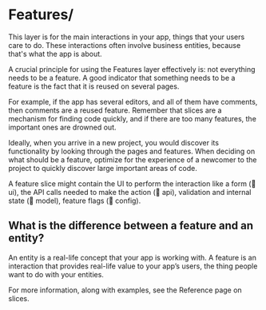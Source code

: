 # Features/

This layer is for the main interactions in your app, things that your users care to do. These interactions often involve business entities, because that's what the app is about.

A crucial principle for using the Features layer effectively is: not everything needs to be a feature. A good indicator that something needs to be a feature is the fact that it is reused on several pages.

For example, if the app has several editors, and all of them have comments, then comments are a reused feature. Remember that slices are a mechanism for finding code quickly, and if there are too many features, the important ones are drowned out.

Ideally, when you arrive in a new project, you would discover its functionality by looking through the pages and features. When deciding on what should be a feature, optimize for the experience of a newcomer to the project to quickly discover large important areas of code.

A feature slice might contain the UI to perform the interaction like a form (📁 ui), the API calls needed to make the action (📁 api), validation and internal state (📁 model), feature flags (📁 config).

## What is the difference between a feature and an entity?

An entity is a real-life concept that your app is working with. A feature is an interaction that provides real-life value to your app’s users, the thing people want to do with your entities.

For more information, along with examples, see the Reference page on slices.